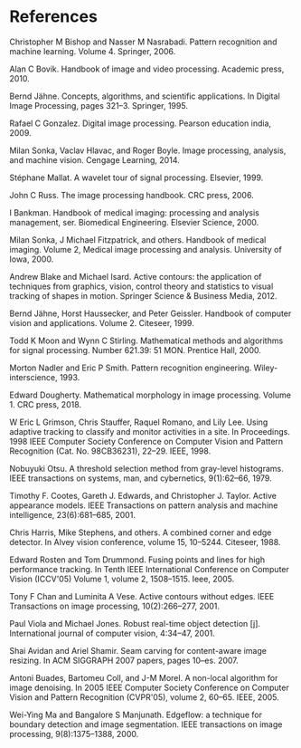 # References

Christopher M Bishop and Nasser M Nasrabadi. Pattern recognition and machine learning. Volume 4. Springer, 2006. 

Alan C Bovik. Handbook of image and video processing. Academic press, 2010. 

Bernd Jähne. Concepts, algorithms, and scientific applications. In Digital Image Processing, pages 321–3. Springer, 1995. 

Rafael C Gonzalez. Digital image processing. Pearson education india, 2009. 

Milan Sonka, Vaclav Hlavac, and Roger Boyle. Image processing, analysis, and machine vision. Cengage Learning, 2014. 

Stéphane Mallat. A wavelet tour of signal processing. Elsevier, 1999. 

John C Russ. The image processing handbook. CRC press, 2006. 

I Bankman. Handbook of medical imaging: processing and analysis management, ser. Biomedical Engineering. Elsevier Science, 2000. 

Milan Sonka, J Michael Fitzpatrick, and others. Handbook of medical imaging. Volume 2, Medical image processing and analysis. University of Iowa, 2000. 

Andrew Blake and Michael Isard. Active contours: the application of techniques from graphics, vision, control theory and statistics to visual tracking of shapes in motion. Springer Science & Business Media, 2012. 

Bernd Jähne, Horst Haussecker, and Peter Geissler. Handbook of computer vision and applications. Volume 2. Citeseer, 1999. 

Todd K Moon and Wynn C Stirling. Mathematical methods and algorithms for signal processing. Number 621.39: 51 MON. Prentice Hall, 2000. 

Morton Nadler and Eric P Smith. Pattern recognition engineering. Wiley-interscience, 1993. 

Edward Dougherty. Mathematical morphology in image processing. Volume 1. CRC press, 2018. 

W Eric L Grimson, Chris Stauffer, Raquel Romano, and Lily Lee. Using adaptive tracking to classify and monitor activities in a site. In Proceedings. 1998 IEEE Computer Society Conference on Computer Vision and Pattern Recognition (Cat. No. 98CB36231), 22–29. IEEE, 1998. 

Nobuyuki Otsu. A threshold selection method from gray-level histograms. IEEE transactions on systems, man, and cybernetics, 9(1):62–66, 1979. 

Timothy F. Cootes, Gareth J. Edwards, and Christopher J. Taylor. Active appearance models. IEEE Transactions on pattern analysis and machine intelligence, 23(6):681–685, 2001. 

Chris Harris, Mike Stephens, and others. A combined corner and edge detector. In Alvey vision conference, volume 15, 10–5244. Citeseer, 1988. 

Edward Rosten and Tom Drummond. Fusing points and lines for high performance tracking. In Tenth IEEE International Conference on Computer Vision (ICCV'05) Volume 1, volume 2, 1508–1515. Ieee, 2005. 

Tony F Chan and Luminita A Vese. Active contours without edges. IEEE Transactions on image processing, 10(2):266–277, 2001. 

Paul Viola and Michael Jones. Robust real-time object detection [j]. International journal of computer vision, 4:34–47, 2001. 

Shai Avidan and Ariel Shamir. Seam carving for content-aware image resizing. In ACM SIGGRAPH 2007 papers, pages 10–es. 2007. 

Antoni Buades, Bartomeu Coll, and J-M Morel. A non-local algorithm for image denoising. In 2005 IEEE Computer Society Conference on Computer Vision and Pattern Recognition (CVPR'05), volume 2, 60–65. IEEE, 2005. 

Wei-Ying Ma and Bangalore S Manjunath. Edgeflow: a technique for boundary detection and image segmentation. IEEE transactions on image processing, 9(8):1375–1388, 2000. 

